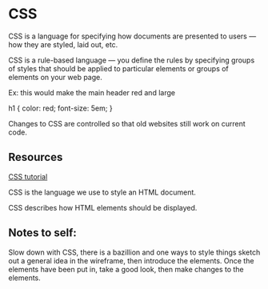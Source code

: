 # CSS

CSS is a language for specifying how documents are presented to users — how they are styled, laid out, etc.

CSS is a rule-based language — you define the rules by specifying groups of styles that should be applied to particular elements or groups of elements on your web page.

Ex: this would make the main header red and large 

h1 {
    color: red;
    font-size: 5em;
}

Changes to CSS are controlled so that old websites still work on current code.  

## Resources
[CSS tutorial](https://www.w3schools.com/css/default.asp)

CSS is the language we use to style an HTML document.

CSS describes how HTML elements should be displayed.

## Notes to self:

Slow down with CSS, there is a bazillion and one ways to style things sketch out a general idea in the wireframe, then introduce the elements.  Once the elements have been put in, take a good look, then make changes to the elements.


